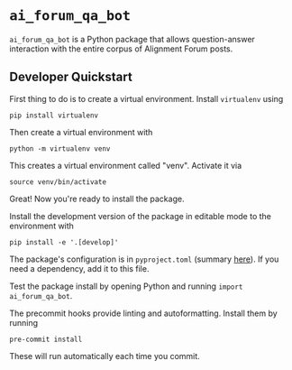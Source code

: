 # `ai_forum_qa_bot`

`ai_forum_qa_bot` is a Python package that allows question-answer interaction with the entire corpus of Alignment Forum posts. 


## Developer Quickstart

First thing to do is to create a virtual environment. Install `virtualenv` using
```
pip install virtualenv
```
Then create a virtual environment with
```
python -m virtualenv venv
```
This creates a virtual environment called "venv". Activate it via
```
source venv/bin/activate
```
Great! Now you're ready to install the package.

Install the development version of the package in editable mode to the environment with
```
pip install -e '.[develop]'
```
The package's configuration is in `pyproject.toml` (summary [here](https://setuptools.pypa.io/en/latest/userguide/pyproject_config.html)). If you need a dependency, add it to this file.

Test the package install by opening Python and running `import ai_forum_qa_bot`.

The precommit hooks provide linting and autoformatting. Install them by running
```
pre-commit install
```
These will run automatically each time you commit.
